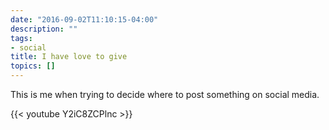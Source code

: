 ```yaml
---
date: "2016-09-02T11:10:15-04:00"
description: ""
tags:
- social
title: I have love to give
topics: []
---
```


This is me when trying to decide where to post something on social media.

{{< youtube Y2iC8ZCPlnc >}}
